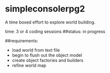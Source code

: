 # simpleconsolerpg2
A time boxed effort to explore world building.

time: 3 or 4 coding sessions
##status: in progress

##requirements:
- load world from text file
- begin to flush out the object model
- create object factories and builders
- refine world map





